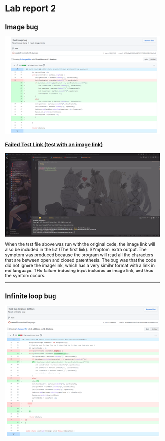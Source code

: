 # Lab report 2

## Image bug

![Image Bug fix](screenshots-lab2/image-bug.png)

### [Failed Test Link (test with an image link)](https://github.com/vjwuUCSD/markdown-parser/blob/main/my%20test%20files/test2-file.md)

![Wrong output](screenshots-lab2/failed-test1.png)

When the test file above was run with the original code, the image link will also be included in the list (The first link). SYmptom: extra output. The symptom was produced because the program will read all the characters that are between open and closed parenthesis. The bug was that the code did not ignore the image link, which has a very similar format with a link in md language. THe failure-inducing input includes an image link, and thus the symtom occurs.

---

## Infinite loop bug

![Infinite Loop Bug fix](screenshots-lab2/infinite-loop.png)
